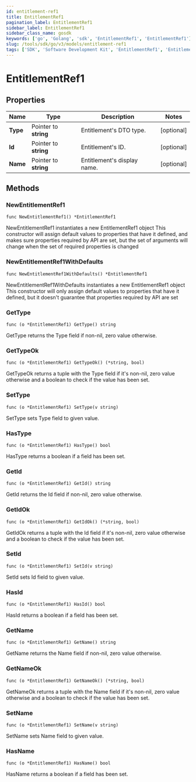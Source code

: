 ```yaml
---
id: entitlement-ref1
title: EntitlementRef1
pagination_label: EntitlementRef1
sidebar_label: EntitlementRef1
sidebar_class_name: gosdk
keywords: ['go', 'Golang', 'sdk', 'EntitlementRef1', 'EntitlementRef1']
slug: /tools/sdk/go/v3/models/entitlement-ref1
tags: ['SDK', 'Software Development Kit', 'EntitlementRef1', 'EntitlementRef1']
---
```


# EntitlementRef1

## Properties

| Name     | Type                  | Description                 | Notes      |
| -------- | --------------------- | --------------------------- | ---------- |
| **Type** | Pointer to **string** | Entitlement's DTO type.     | [optional] |
| **Id**   | Pointer to **string** | Entitlement's ID.           | [optional] |
| **Name** | Pointer to **string** | Entitlement's display name. | [optional] |

## Methods

### NewEntitlementRef1

`func NewEntitlementRef1() *EntitlementRef1`

NewEntitlementRef1 instantiates a new EntitlementRef1 object This constructor will assign default values to properties that have it defined, and makes sure properties required by API are set, but the set of arguments will change when the set of required properties is changed

### NewEntitlementRef1WithDefaults

`func NewEntitlementRef1WithDefaults() *EntitlementRef1`

NewEntitlementRef1WithDefaults instantiates a new EntitlementRef1 object This constructor will only assign default values to properties that have it defined, but it doesn't guarantee that properties required by API are set

### GetType

`func (o *EntitlementRef1) GetType() string`

GetType returns the Type field if non-nil, zero value otherwise.

### GetTypeOk

`func (o *EntitlementRef1) GetTypeOk() (*string, bool)`

GetTypeOk returns a tuple with the Type field if it's non-nil, zero value otherwise and a boolean to check if the value has been set.

### SetType

`func (o *EntitlementRef1) SetType(v string)`

SetType sets Type field to given value.

### HasType

`func (o *EntitlementRef1) HasType() bool`

HasType returns a boolean if a field has been set.

### GetId

`func (o *EntitlementRef1) GetId() string`

GetId returns the Id field if non-nil, zero value otherwise.

### GetIdOk

`func (o *EntitlementRef1) GetIdOk() (*string, bool)`

GetIdOk returns a tuple with the Id field if it's non-nil, zero value otherwise and a boolean to check if the value has been set.

### SetId

`func (o *EntitlementRef1) SetId(v string)`

SetId sets Id field to given value.

### HasId

`func (o *EntitlementRef1) HasId() bool`

HasId returns a boolean if a field has been set.

### GetName

`func (o *EntitlementRef1) GetName() string`

GetName returns the Name field if non-nil, zero value otherwise.

### GetNameOk

`func (o *EntitlementRef1) GetNameOk() (*string, bool)`

GetNameOk returns a tuple with the Name field if it's non-nil, zero value otherwise and a boolean to check if the value has been set.

### SetName

`func (o *EntitlementRef1) SetName(v string)`

SetName sets Name field to given value.

### HasName

`func (o *EntitlementRef1) HasName() bool`

HasName returns a boolean if a field has been set.
